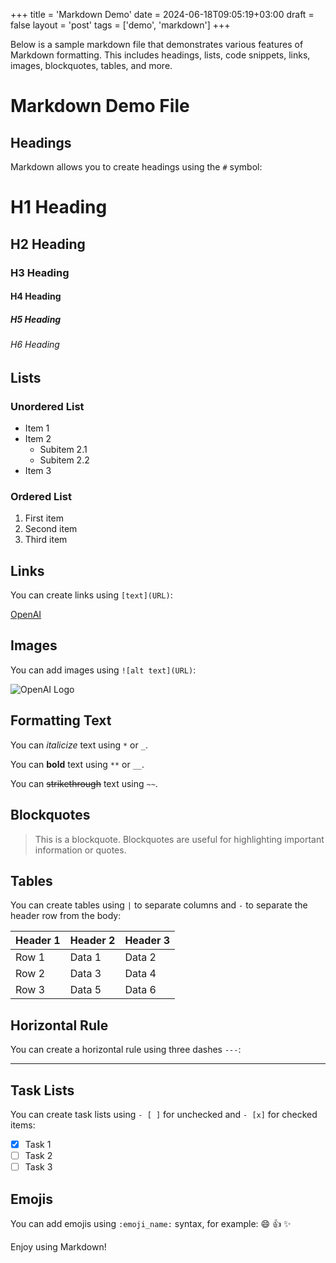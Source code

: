 +++
title = 'Markdown Demo'
date = 2024-06-18T09:05:19+03:00
draft = false
layout = 'post'
tags = ['demo', 'markdown']
+++

Below is a sample markdown file that demonstrates various features of Markdown formatting. This includes headings, lists, code snippets, links, images, blockquotes, tables, and more.

<!--more-->

# Markdown Demo File

## Headings

Markdown allows you to create headings using the `#` symbol:

# H1 Heading
## H2 Heading
### H3 Heading
#### H4 Heading
##### H5 Heading
###### H6 Heading

## Lists

### Unordered List
- Item 1
- Item 2
  - Subitem 2.1
  - Subitem 2.2
- Item 3

### Ordered List
1. First item
2. Second item
3. Third item

## Links

You can create links using `[text](URL)`:

[OpenAI](https://www.openai.com)

## Images

You can add images using `![alt text](URL)`:

![OpenAI Logo](https://static.vecteezy.com/system/resources/previews/019/493/370/non_2x/chatgpt-logo-openai-logo-ai-chatbot-chatgpt-copy-space-text-editorial-illustration-free-vector.jpg)

## Formatting Text

You can *italicize* text using `*` or `_`.

You can **bold** text using `**` or `__`.

You can ~~strikethrough~~ text using `~~`.

## Blockquotes

> This is a blockquote. Blockquotes are useful for highlighting important information or quotes.

## Tables

You can create tables using `|` to separate columns and `-` to separate the header row from the body:

| Header 1 | Header 2 | Header 3 |
|----------|----------|----------|
| Row 1    | Data 1   | Data 2   |
| Row 2    | Data 3   | Data 4   |
| Row 3    | Data 5   | Data 6   |

## Horizontal Rule

You can create a horizontal rule using three dashes `---`:

---

## Task Lists

You can create task lists using `- [ ]` for unchecked and `- [x]` for checked items:

- [x] Task 1
- [ ] Task 2
- [ ] Task 3

## Emojis

You can add emojis using `:emoji_name:` syntax, for example: :smile: :thumbsup: :sparkles:

Enjoy using Markdown!
